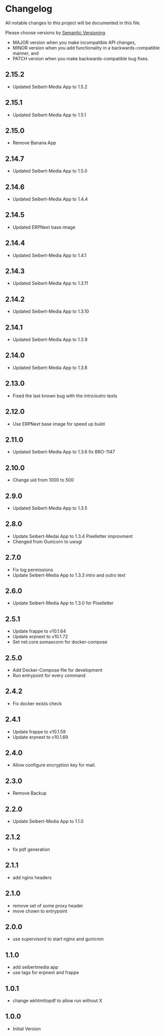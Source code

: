 # Changelog

All notable changes to this project will be documented in this file.

Please choose versions by [Semantic Versioning](http://semver.org/).

* MAJOR version when you make incompatible API changes,
* MINOR version when you add functionality in a backwards-compatible manner, and
* PATCH version when you make backwards-compatible bug fixes.

## 2.15.2

- Updated Seibert-Media App to 1.5.2

## 2.15.1

- Updated Seibert-Media App to 1.5.1

## 2.15.0

- Remove Banana App

## 2.14.7

- Updated Seibert-Media App to 1.5.0

## 2.14.6

- Updated Seibert-Media App to 1.4.4

## 2.14.5

- Updated ERPNext base image

## 2.14.4

- Updated Seibert-Media App to 1.4.1

## 2.14.3

- Updated Seibert-Media App to 1.3.11

## 2.14.2

- Updated Seibert-Media App to 1.3.10

## 2.14.1

- Updated Seibert-Media App to 1.3.9

## 2.14.0

- Updated Seibert-Media App to 1.3.8

## 2.13.0

- Fixed the last known bug with the intro/outro texts

## 2.12.0

- Use ERPNext base image for speed up build

## 2.11.0

- Updated Seibert-Media App to 1.3.6 fix BRO-1147

## 2.10.0

- Change uid from 1000 to 500

## 2.9.0

- Updated Seibert-Media App to 1.3.5

## 2.8.0

- Update Seibert-Medai App to 1.3.4 Pixelletter improvment
- Changed from Gunicorn to uwsgi

## 2.7.0

- Fix log permissions
- Update Seibert-Media App to 1.3.3 intro and outro text

## 2.6.0

- Update Seibert-Media App to 1.3.0 for Pixelletter

## 2.5.1

- Update frappe to v10.1.64
- Update erpnext to v10.1.72
- Set net.core.somaxconn for docker-compose

## 2.5.0

- Add Docker-Compose file for development
- Run entrypoint for every command  

## 2.4.2

- Fix docker exists check

## 2.4.1

- Update frappe to v10.1.59
- Update erpnext to v10.1.69

## 2.4.0

- Allow configure encryption key for mail.

## 2.3.0

- Remove Backup

## 2.2.0

- Update Seibert-Media App to 1.1.0

## 2.1.2

- fix pdf generation

## 2.1.1

- add nginx headers

## 2.1.0

- remove set of some proxy header
- move chown to entrypoint

## 2.0.0

- use supervisord to start nginx and gunicron

## 1.1.0

- add seibertmedia app
- use tags for erpnext and frappe

## 1.0.1

- change wkhtmltopdf to allow run without X

## 1.0.0

- Initial Version
